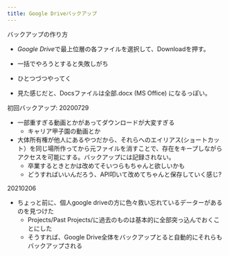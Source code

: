```yaml
---
title: Google Driveバックアップ
---
```


バックアップの作り方

* *Google Drive*で最上位層の各ファイルを選択して、Downloadを押す。

* 一括でやろうとすると失敗しがち

* ひとつづつやってく

* 見た感じだと、Docsファイルは全部.docx (MS Office) になるっぽい。

初回バックアップ: 20200729

* 一部重すぎる動画とかがあってダウンロードが大変すぎる
  * キャリア甲子園の動画とか
* 大体所有権が他人にあるやつだから、それらへのエイリアス(ショートカット）を同じ場所作ってから元ファイルを消すことで、存在をキープしながらアクセスを可能にする。バックアップには記録されない。
  * 卒業するときとかは改めてそいつらもちゃんと欲しいかも
  * どうすればいいんだろう、API叩いて改めてちゃんと保存していく感じ?

20210206

* ちょっと前に、個人google driveの方に色々救い忘れているデーターがあるのを見つけた
  * Projects/Past Projects/に過去のものは基本的に全部突っ込んでおくことにした
  * そうすれば、Google Drive全体をバックアップとると自動的にそれらもバックアップされる
